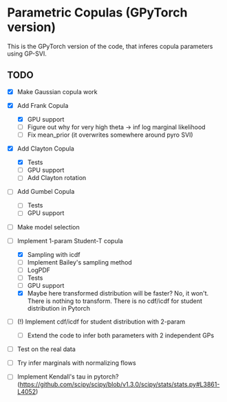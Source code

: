# Parametric Copulas (GPyTorch version)

This is the GPyTorch version of the code, that inferes copula parameters using GP-SVI.

## TODO

- [x] Make Gaussian copula work
- [x] Add Frank Copula
	- [x] GPU support
	- [ ] Figure out why for very high theta -> inf log marginal likelihood
	- [ ] Fix mean_prior (it overwrites somewhere around pyro SVI) 
- [x] Add Clayton Copula
	- [x] Tests
	- [ ] GPU support
	- [ ] Add Clayton rotation
- [ ] Add Gumbel Copula
	- [ ] Tests
	- [ ] GPU support
- [ ] Make model selection
- [ ] Implement 1-param Student-T copula
	- [x] Sampling with icdf
	- [ ] Implement Bailey's sampling method
	- [ ] LogPDF
	- [ ] Tests
	- [ ] GPU support
	- [x] Maybe here transformed distribution will be faster?
		No, it won't. There is nothing to transform. There is no cdf/icdf for student distribution in Pytorch
- [ ] (!) Implement cdf/icdf for student distribution with 2-param
	- [ ] Extend the code to infer both parameters with 2 independent GPs
- [ ] Test on the real data
- [ ] Try infer marginals with normalizing flows 
- [ ] Implement Kendall's tau in pytorch? (https://github.com/scipy/scipy/blob/v1.3.0/scipy/stats/stats.py#L3861-L4052)

